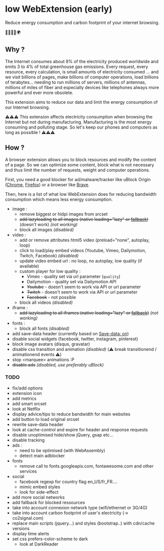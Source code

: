 # low WebExtension (early)

Reduce energy consumption and carbon footprint of your internet browsing.

:green_heart::herb::deciduous_tree::evergreen_tree::earth_africa:


## Why ?

The Internet consumes about 8% of the electricity produced worldwide and emits 3 to 4% of total greenhouse gas emissions. Every request, every resource, every calculation, is small amounts of electricity consumed ... and we visit billions of pages, make billions of computer operations, load billions of terabytes... needing to run millions of servers, millions of antennas, millions of miles of fiber and especially devices like telephones always more powerful and ever more obsolete.

This extension aims to reduce our data and limit the energy consumption of our Internet browsing.

:warning::warning::warning: 
This extension affects electricity consumption when browsing the Internet but not during manufacturing. Manufacturing is the most energy consuming and polluting stage. So let's keep our phones and computers as long as possible !
:warning::warning::warning:


## How ?

A browser extension allows you to block resources and modify the content of a page. So we can optimize some content, block what is not necessary and thus limit the number of requests, weight and computer operations.

First, you need a good blocker for ad/malware/tracker like uBlock Origin ([Chrome](https://chrome.google.com/webstore/detail/ublock-origin/cjpalhdlnbpafiamejdnhcphjbkeiagm), [Firefox](https://addons.mozilla.org/fr/firefox/addon/ublock-origin/)) or a browser like [Brave](https://brave.com/). 

Then, here is a list of what low WebExtension does for reducing bandwidth consumption which means less energy consumption.
- image : 
    + remove biggest or hidpi images from srcset
    + ~~add lazyloading to all images (native loading="lazy" or [fallback](https://github.com/verlok/lazyload))~~ (doesn't work) *(not working)*
    + block all images *(disabled)*
- video :
    + add or remove attributes html5 video (preload="none", autoplay, loop)
    + click to load/play embed videos (Youtube, Vimeo, Dailymotion, Twitch, Facebook) *(disabled)*
    + update video embed url : no loop, no autoplay, low quality (if available)
    + custom player for low quality : 
        * Vimeo - quality set via url parameter (`quality`)
        * Dailymotion - quality set via Dailymotion API
        * ~~Youtube~~ - doesn't seem to work via API or url parameter
        * ~~Twitch~~ - doesn't seem to work via API or url parameter
        * ~~Facebook~~ - not possible
    + block all videos *(disabled)*
- iframe :
    + ~~add lazyloading to all iframes (native loading="lazy" or [fallback](https://github.com/verlok/lazyload))~~ *(not working)*
- fonts : 
    + block all fonts *(disabled)*
- add save-data header (currently based on [Save-data: on](https://chrome.google.com/webstore/detail/save-data-on/nholpkfnmjbinlhcfihkhiehdaohlibg))
- disable social widgets (facebook, twitter, instagram, pinterest)
- block image avatars (disqus, gravatar)
- disable css transition and animation *(disabled)* (:warning: break transitionend / animationend events :warning:)
- stop &lt;marquee&gt; animations :P
- ~~disable ads~~ *(disabled, use preferably uBlock)*




### TODO
- fix/add options
- extension icon
- add metrics
- add smart srcset
- look at Netflix
- display advice/tips to reduce bandwidth for main websites
- add button to load original srcset
- rewrite save-data header
- look at cache-control and expire for header and response requests
- disable unoptimised hide/show jQuery, gsap etc...
- disable tracking
- ads :
    + need to be optimised (with WebAssembly)
    + detect main adblocker
- fonts
    + remove call to fonts.googleapis.com, fontawesome.com and other services
- social
    + facebook regexp for country flag en_US/fr_FR....
    + mimic embed styles
    + look for side-effect
- add more social networks
- add fallback for blocked ressources
- take into account connexion network type (wifi/ethernet or 3G/4G)
- take into account carbon footprint of user's electricity (-> co2signal.com)
- replace main scripts (jquery...) and styles (bootstrap..) with cdn/cache versions
- display time alerts
- set css prefers-color-scheme to dark
    + look at DarkReader